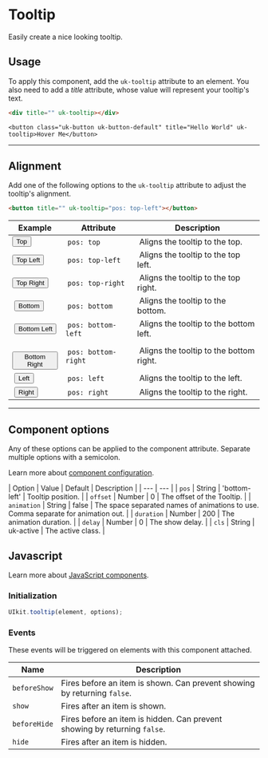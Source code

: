 # Tooltip

<p class="uk-text-lead">Easily create a nice looking tooltip.</p>

## Usage

To apply this component, add the `uk-tooltip` attribute to an element. You also need to add a _title_ attribute, whose value will represent your tooltip's text.

```html
<div title="" uk-tooltip></div>
```

```example
<button class="uk-button uk-button-default" title="Hello World" uk-tooltip>Hover Me</button>
```

***

## Alignment

Add one of the following options to the `uk-tooltip` attribute to adjust the tooltip's alignment.

```html
<button title="" uk-tooltip="pos: top-left"></button>
```

| Example | Attribute | Description |
| --- | --- | --- |
| <button class="uk-button uk-button-default" title="Hello World" uk-tooltip>Top</button> | `pos: top` | Aligns the tooltip to the top. |
| <button class="uk-button uk-button-default" title="Hello World" uk-tooltip="pos: top-left">Top Left</button> | `pos: top-left` | Aligns the tooltip to the top left. |
| <button class="uk-button uk-button-default" title="Hello World" uk-tooltip="pos: top-right">Top Right</button> | `pos: top-right` | Aligns the tooltip to the top right. |
| <button class="uk-button uk-button-default" title="Hello World" uk-tooltip="pos: bottom">Bottom</button> | `pos: bottom` | Aligns the tooltip to the bottom. |
| <button class="uk-button uk-button-default" title="Hello World" uk-tooltip="pos: bottom-left">Bottom Left</button> | `pos: bottom-left` | Aligns the tooltip to the bottom left. |
| <button class="uk-button uk-button-default" title="Hello World" uk-tooltip="pos: bottom-right">Bottom Right</button> | `pos: bottom-right` | Aligns the tooltip to the bottom right. |
| <button class="uk-button uk-button-default" title="Hello World" uk-tooltip="pos: left">Left</button> | `pos: left` | Aligns the tooltip to the left. |
| <button class="uk-button uk-button-default" title="Hello World" uk-tooltip="pos: right">Right</button> | `pos: right` | Aligns the tooltip to the right. |

***

## Component options

Any of these options can be applied to the component attribute. Separate multiple options with a semicolon.

Learn more about [component configuration](javascript.md#component-configuration).

| Option | Value | Default | Description |
| --- | --- |
| `pos` | String | 'bottom-left' | Tooltip position. |
| `offset` | Number | 0 | The offset of the Tooltip. |
| `animation` | String | false | The space separated names of animations to use. Comma separate for animation out. |
| `duration` | Number | 200 | The animation duration. |
| `delay` | Number | 0 | The show delay. |
| `cls` | String | uk-active | The active class. |

## Javascript

Learn more about [JavaScript components](javascript.md#programmatic-use).

### Initialization

```js
UIkit.tooltip(element, options);
```

### Events

These events will be triggered on elements with this component attached.

| Name | Description |
| --- | --- |
| `beforeShow` | Fires before an item is shown. Can prevent showing by returning `false`. |
| `show` | Fires after an item is shown. |
| `beforeHide` | Fires before an item is hidden. Can prevent showing by returning `false`. |
| `hide` | Fires after an item is hidden. |
